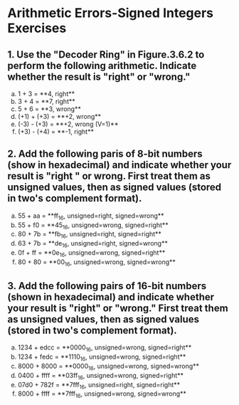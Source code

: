# Arithmetic Errors-Signed Integers Exercises

## 1. Use the "Decoder Ring" in Figure.3.6.2 to perform the following arithmetic. Indicate whether the result is "right" or "wrong."

  <ol class="alpha-sub-list">
    <li>1 + 3 = **4, right**</li>
    <li>3 + 4 = **7, right**</li>
    <li>5 + 6 = **3, wrong**</li>
    <li>(+1) + (+3) = **+2, wrong**</li>
    <li>(-3) - (+3) = **+2, wrong (V=1)**</li>
    <li>(+3) - (+4) = **-1, right**</li>
  </ol>

## 2. Add the following paris of 8-bit numbers (show in hexadecimal) and indicate whether your result is "right " or wrong. First treat them as unsigned values, then as signed values (stored in two's complement format).

  <ol class="alpha-sub-list">
    <li>55 + aa = **ff<sub>16</sub>, unsigned=right, signed=wrong**</li>
    <li>55 + f0 = **45<sub>16</sub>, unsigned=wrong, signed=right**</li>
    <li>80 + 7b = **fb<sub>16</sub>, unsigned=right, signed=right**</li>
    <li>63 + 7b = **de<sub>16</sub>, unsigned=right, signed=wrong**</li>
    <li>0f + ff = **0e<sub>16</sub>, unsigned=wrong, signed=right**</li>
    <li>80 + 80 = **00<sub>16</sub>, unsigned=wrong, signed=wrong**</li>
  </ol>

## 3. Add the following pairs of 16-bit numbers (shown in hexadecimal) and indicate whether your result is "right" or "wrong." First treat them as unsigned values, then as signed values (stored in two's complement format).

  <ol class="alpha-sub-list">
    <li>1234 + edcc = **0000<sub>16</sub>, unsigned=wrong, signed=right**</li>
    <li>1234 + fedc = **1110<sub>16</sub>, unsigned=wrong, signed=right**</li>
    <li>8000 + 8000 = **0000<sub>16</sub>, unsigned=wrong, signed=wrong**</li>
    <li>0400 + ffff = **03ff<sub>16</sub>, unsigned=wrong, signed=right**</li>
    <li>07d0 + 782f = **7fff<sub>16</sub>, unsigned=right, signed=right**</li>
    <li>8000 + ffff = **7fff<sub>16</sub>, unsigned=wrong, signed=wrong**</li>
  </ol>

<style type="text/css">
  .alpha-sub-list {
    list-style-type: lower-alpha;
  }
</style>
